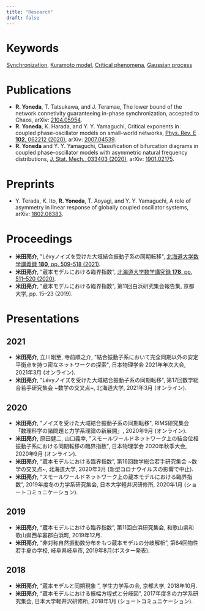 ```yaml
---
title: "Research"
draft: false
---
```


# Keywords
[Synchronization](/posts/), [Kuramoto model](), [Critical phenomena](), [Gaussian process]()

# Publications
- **R. Yoneda**, T. Tatsukawa, and J. Teramae, The lower bound of the network connetivity guaranteeing in-phase synchronization, accepted to Chaos, arXiv: [2104.05954](https://arxiv.org/abs/2104.05954).
- **R. Yoneda**, K. Harada, and Y. Y. Yamaguchi, Critical exponents in coupled phase-oscillator models on small-world networks, [Phys. Rev. E **102**, 062212 (2020)](https://journals.aps.org/pre/abstract/10.1103/PhysRevE.102.062212), arXiv: [2007.04539](https://arxiv.org/abs/2007.04539).
- **R. Yoneda** and Y. Y. Yamaguchi, Classification of bifurcation diagrams in coupled phase-oscillator models with asymmetric natural frequency distributions, [J. Stat. Mech., 033403 (2020)](https://iopscience.iop.org/article/10.1088/1742-5468/ab6f5f), arXiv: [1901.02175](https://arxiv.org/abs/1901.02175).

# Preprints
- Y. Terada, K. Ito, **R. Yoneda**, T. Aoyagi, and Y. Y. Yamaguchi, A role of asymmetry in linear response of globally coupled oscillator systems, arXiv: [1802.08383](https://arxiv.org/abs/1802.08383).

# Proceedings
- **米田亮介**, "Lévyノイズを受けた大域結合振動子系の同期転移", [北海道大学数学講義録 **180**, pp. 509-518 (2021)](https://www.math.sci.hokudai.ac.jp/~wakate/mcyr/2021/pdf/yoneda_ryosuke.pdf).
- **米田亮介**, "蔵本モデルにおける臨界指数", [北海道大学数学講究録 **178**, pp. 511–520 (2020)](https://www.math.sci.hokudai.ac.jp/~wakate/mcyr/2020/pdf/yoneda_ryosuke.pdf).
- **米田亮介**, "蔵本モデルにおける臨界指数", 第11回白浜研究集会報告集, 京都大学, pp. 15–23 (2019). 

# Presentations
## 2021
- **米田亮介**, 立川剛至, 寺前順之介, "結合振動子系において完全同期以外の安定平衡点を持つ密なネットワークの探索", 日本物理学会 2021年年次大会, 2021年3月 (オンライン).
- **米田亮介**, "Lévyノイズを受けた大域結合振動子系の同期転移", 第17回数学総合若手研究集会 ~数学の交叉点~, 北海道大学, 2021年3月 (オンライン).

## 2020
- **米田亮介**, "ノイズを受けた大域結合振動子系の同期転移", RIMS研究集会「数理科学の諸問題と力学系理論の新展開」, 2020年9月 (オンライン).
- **米田亮介**, 原田健二, 山口義幸, "スモールワールドネットワーク上の結合位相振動子系における同期転移の臨界指数", 日本物理学会 2020年秋季大会, 2020年9月 (オンライン).
- **米田亮介**, “蔵本モデルにおける臨界指数”, 第16回数学総合若手研究集会 ~数学の交叉点~, 北海道大学, 2020年3月 (新型コロナウイルスの影響で中止).
- **米田亮介**, “スモールワールドネットワーク上の蔵本モデルにおける臨界指数”, 2019年度冬の力学系研究集会, 日本大学軽井沢研修所, 2020年1月 (ショートコミュニケーション).

## 2019
- **米田亮介**, “蔵本モデルにおける臨界指数”, 第11回白浜研究集会, 和歌山県和歌山県西牟婁郡白浜町, 2019年12月.
- **米田亮介**, “非対称自然振動数分布をもつ蔵本モデルの分岐解析”, 第64回物性若手夏の学校, 岐阜県岐阜市, 2019年8月(ポスター発表).

## 2018
- **米田亮介**, “蔵本モデルと同期現象 ”, 学生力学系の会, 京都大学, 2018年10月.
- **米田亮介**, “蔵本モデルにおける振幅方程式と分岐図”, 2017年度冬の力学系研究集会, 日本大学軽井沢研修所, 2018年1月 (ショートコミュニケーション).